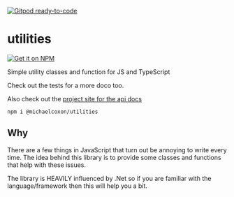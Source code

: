 [![Gitpod ready-to-code](https://img.shields.io/badge/Gitpod-ready--to--code-blue?logo=gitpod)](https://gitpod.io/#https://github.com/michaelcoxon/utilities)

# utilities
[![Get it on NPM](https://img.shields.io/npm/dt/@michaelcoxon/utilities.svg?style=flat)](https://www.npmjs.com/package/@michaelcoxon/utilities)

Simple utility classes and function for JS and TypeScript

Check out the tests for a more doco too.

Also check out the [project site for the api docs](https://michaelcoxon.github.io/utilities/)

    npm i @michaelcoxon/utilities

## Why
There are a few things in JavaScript that turn out be annoying to write every time. The idea behind this library is to provide some classes and functions that help with these issues.

The library is HEAVILY influenced by .Net so if you are familiar with the language/framework then this will help you a bit.
